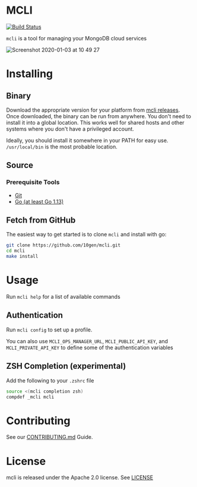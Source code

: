 # MCLI
[![Build Status](https://cloud.drone.io/api/badges/mongodb/mcli/status.svg)](https://cloud.drone.io/mongodb/mcli)

`mcli` is a tool for managing your MongoDB cloud services

![Screenshot 2020-01-03 at 10 49 27](https://user-images.githubusercontent.com/461027/71719742-2e0dc000-2e17-11ea-885c-385a80aea95a.png)

# Installing
## Binary
Download the appropriate version for your platform from [mcli releases](https://github.com/10gen/mcli/releases). 
Once downloaded, the binary can be run from anywhere.
You don't need to install it into a global location. 
This works well for shared hosts and other systems where you don't have a privileged account.

Ideally, you should install it somewhere in your PATH for easy use. `/usr/local/bin` is the most probable location.

## Source 

### Prerequisite Tools 
- [Git](https://git-scm.com/)
- [Go (at least Go 1.13)](https://golang.org/dl/)

## Fetch from GitHub 
The easiest way to get started is to clone `mcli` and install with go:

```bash
git clone https://github.com/10gen/mcli.git
cd mcli
make install
```

# Usage

Run `mcli help` for a list of available commands

## Authentication
Run `mcli config` to set up a profile.

You can also use `MCLI_OPS_MANAGER_URL`, `MCLI_PUBLIC_API_KEY`, and `MCLI_PRIVATE_API_KEY` to define some of the authentication variables

## ZSH Completion (experimental)
Add the following to your `.zshrc` file

```bash
source <(mcli completion zsh)
compdef _mcli mcli
```

# Contributing

See our [CONTRIBUTING.md](CONTRIBUTING.md) Guide.

# License

mcli is released under the Apache 2.0 license. See [LICENSE](LICENSE)
